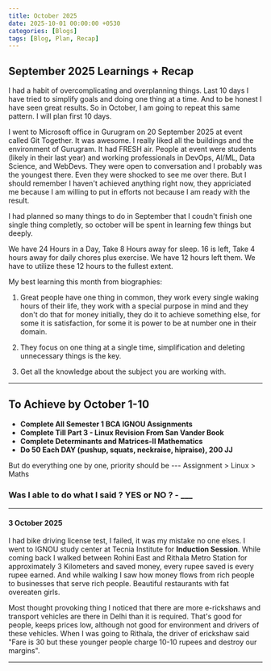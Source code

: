 ```yaml
---
title: October 2025
date: 2025-10-01 00:00:00 +0530
categories: [Blogs]
tags: [Blog, Plan, Recap]
---
```

## September 2025 Learnings + Recap
I had a habit of overcomplicating and overplanning things. Last 10 days I have tried to simplify goals and doing one thing at a time. And to be honest I have seen great results. So in October, I am going to repeat this same pattern. I will plan first 10 days. 

I went to Microsoft office in Gurugram on 20 September 2025 at event called Git Together. It was awesome. I really liked all the buildings and the environment of Gurugram. It had FRESH air. People at event were students (likely in their last year) and working professionals in DevOps, AI/ML, Data Science, and WebDevs. They were open to conversation and I probably was the youngest there. Even they were shocked to see me over there. But I should remember I haven't achieved anything right now, they appriciated me because I am willing to put in efforts not because I am ready with the result.

I had planned so many things to do in September that I coudn't finish one single thing completly, so october will be spent in learning few things but deeply.

We have 24 Hours in a Day, Take 8 Hours away for sleep. 16 is left, Take 4 hours away for daily chores plus exercise. We have 12 hours left them. We have to utilize these 12 hours to the fullest extent. 

My best learning this month from biographies:

1. Great people have one thing in common, they work every single waking hours of their life, they work with a special purpose in mind and they don't do that for money initially, they do it to achieve something else, for some it is satisfaction, for some it is power to be at number one in their domain. 

2. They focus on one thing at a single time, simplification and deleting unnecessary things is the key.

3. Get all the knowledge about the subject you are working with.
---
## To Achieve by October 1-10
- **Complete All Semester 1 BCA IGNOU Assignments**
- **Complete Till Part 3 - Linux Revision From San Vander Book**
- **Complete Determinants and Matrices-II Mathematics**
- **Do 50 Each DAY (pushup, squats, neckraise, hipraise), 200 JJ**  

But do everything one by one, priority should be --- Assignment > Linux > Maths

### Was I able to do what I said ? YES or NO ? - ___
---
#### 3 October 2025
I had bike driving license test, I failed, it was my mistake no one elses. I went to IGNOU study center at Tecnia Institute for **Induction Session**. While coming back I walked between Rohini East and Rithala Metro Station for approximately 3 Kilometers and saved money, every rupee saved is every rupee earned. And while walking I saw how money flows from rich people to businesses that serve rich people. Beautiful restaurants with fat overeaten girls.

Most thought provoking thing I noticed that there are more e-rickshaws and transport vehicles are there in Delhi than it is required. That's good for people, keeps prices low, although not good for environment and drivers of these vehicles. When I was going to Rithala, the driver of erickshaw said "Fare is 30 but these younger people charge 10-10 rupees and destroy our margins".

---